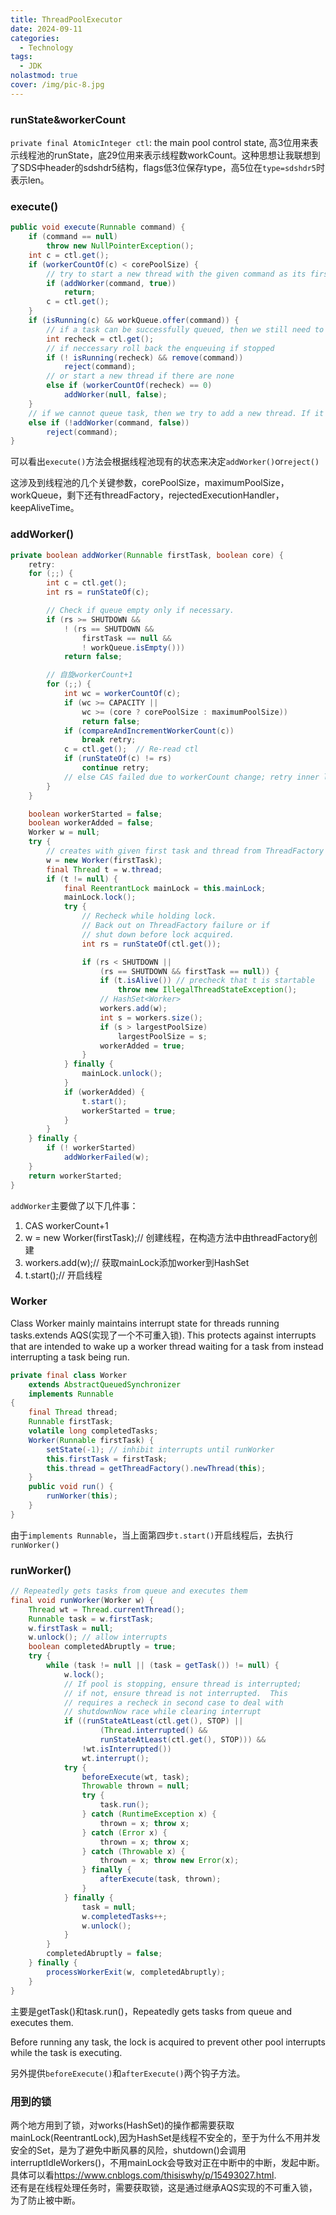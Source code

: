 ```yaml
---
title: ThreadPoolExecutor
date: 2024-09-11
categories:
  - Technology
tags:
  - JDK
nolastmod: true
cover: /img/pic-8.jpg
---
```

### runState&workerCount
`private final AtomicInteger ctl`: the main pool control state, 高3位用来表示线程池的runState，底29位用来表示线程数workCount。这种思想让我联想到了SDS中header的sdshdr5结构，flags低3位保存type，高5位在`type=sdshdr5`时表示len。
### execute()
```java
public void execute(Runnable command) {
    if (command == null)
        throw new NullPointerException();
    int c = ctl.get();
    if (workerCountOf(c) < corePoolSize) {
        // try to start a new thread with the given command as its first task
        if (addWorker(command, true))
            return;
        c = ctl.get();
    }
    if (isRunning(c) && workQueue.offer(command)) {
        // if a task can be successfully queued, then we still need to double-check whether we should have added a thread
        int recheck = ctl.get();
        // if neccessary roll back the enqueuing if stopped
        if (! isRunning(recheck) && remove(command))
            reject(command);
        // or start a new thread if there are none
        else if (workerCountOf(recheck) == 0)
            addWorker(null, false);
    }
    // if we cannot queue task, then we try to add a new thread. If it fails, we know we are shut down or saturated and so reject the task.
    else if (!addWorker(command, false))
        reject(command);
}
```
可以看出`execute()`方法会根据线程池现有的状态来决定`addWorker()`or`reject()`

这涉及到线程池的几个关键参数，corePoolSize，maximumPoolSize，workQueue，剩下还有threadFactory，rejectedExecutionHandler，keepAliveTime。
### addWorker()
```java
private boolean addWorker(Runnable firstTask, boolean core) {
    retry:
    for (;;) {
        int c = ctl.get();
        int rs = runStateOf(c);

        // Check if queue empty only if necessary.
        if (rs >= SHUTDOWN &&
            ! (rs == SHUTDOWN &&
                firstTask == null &&
                ! workQueue.isEmpty()))
            return false;

        // 自旋workerCount+1
        for (;;) {
            int wc = workerCountOf(c);
            if (wc >= CAPACITY ||
                wc >= (core ? corePoolSize : maximumPoolSize))
                return false;
            if (compareAndIncrementWorkerCount(c))
                break retry;
            c = ctl.get();  // Re-read ctl
            if (runStateOf(c) != rs)
                continue retry;
            // else CAS failed due to workerCount change; retry inner loop
        }
    }

    boolean workerStarted = false;
    boolean workerAdded = false;
    Worker w = null;
    try {
        // creates with given first task and thread from ThreadFactory
        w = new Worker(firstTask);
        final Thread t = w.thread;
        if (t != null) {
            final ReentrantLock mainLock = this.mainLock;
            mainLock.lock();
            try {
                // Recheck while holding lock.
                // Back out on ThreadFactory failure or if
                // shut down before lock acquired.
                int rs = runStateOf(ctl.get());

                if (rs < SHUTDOWN ||
                    (rs == SHUTDOWN && firstTask == null)) {
                    if (t.isAlive()) // precheck that t is startable
                        throw new IllegalThreadStateException();
                    // HashSet<Worker>
                    workers.add(w);
                    int s = workers.size();
                    if (s > largestPoolSize)
                        largestPoolSize = s;
                    workerAdded = true;
                }
            } finally {
                mainLock.unlock();
            }
            if (workerAdded) {
                t.start();
                workerStarted = true;
            }
        }
    } finally {
        if (! workerStarted)
            addWorkerFailed(w);
    }
    return workerStarted;
}
```
`addWorker`主要做了以下几件事：
1. CAS workerCount+1
2. w = new Worker(firstTask);// 创建线程，在构造方法中由threadFactory创建
3. workers.add(w);// 获取mainLock添加worker到HashSet
4. t.start();// 开启线程

### Worker
Class Worker mainly maintains interrupt state for threads running tasks.extends AQS(实现了一个不可重入锁). This protects against interrupts that are intended to wake up a worker thread waiting for a task from instead interrupting a task being run. 
```java
private final class Worker
    extends AbstractQueuedSynchronizer
    implements Runnable
{
    final Thread thread;
    Runnable firstTask;
    volatile long completedTasks;
    Worker(Runnable firstTask) {
        setState(-1); // inhibit interrupts until runWorker
        this.firstTask = firstTask;
        this.thread = getThreadFactory().newThread(this);
    }
    public void run() {
        runWorker(this);
    }
}
```

由于`implements Runnable`，当上面第四步`t.start()`开启线程后，去执行`runWorker()`

### runWorker()
```java
// Repeatedly gets tasks from queue and executes them
final void runWorker(Worker w) {
    Thread wt = Thread.currentThread();
    Runnable task = w.firstTask;
    w.firstTask = null;
    w.unlock(); // allow interrupts
    boolean completedAbruptly = true;
    try {
        while (task != null || (task = getTask()) != null) {
            w.lock();
            // If pool is stopping, ensure thread is interrupted;
            // if not, ensure thread is not interrupted.  This
            // requires a recheck in second case to deal with
            // shutdownNow race while clearing interrupt
            if ((runStateAtLeast(ctl.get(), STOP) ||
                    (Thread.interrupted() &&
                    runStateAtLeast(ctl.get(), STOP))) &&
                !wt.isInterrupted())
                wt.interrupt();
            try {
                beforeExecute(wt, task);
                Throwable thrown = null;
                try {
                    task.run();
                } catch (RuntimeException x) {
                    thrown = x; throw x;
                } catch (Error x) {
                    thrown = x; throw x;
                } catch (Throwable x) {
                    thrown = x; throw new Error(x);
                } finally {
                    afterExecute(task, thrown);
                }
            } finally {
                task = null;
                w.completedTasks++;
                w.unlock();
            }
        }
        completedAbruptly = false;
    } finally {
        processWorkerExit(w, completedAbruptly);
    }
}
```
主要是getTask()和task.run()，Repeatedly gets tasks from queue and executes them.

Before running any task, the lock is acquired to prevent other pool interrupts while the task is executing.

另外提供`beforeExecute()`和`afterExecute()`两个钩子方法。

### 用到的锁
两个地方用到了锁，对works(HashSet<Worker>)的操作都需要获取mainLock(ReentrantLock),因为HashSet是线程不安全的，至于为什么不用并发安全的Set，是为了避免中断风暴的风险，shutdown()会调用interruptIdleWorkers()，不用mainLock会导致对正在中断中的中断，发起中断。具体可以看<https://www.cnblogs.com/thisiswhy/p/15493027.html>.\
还有是在线程处理任务时，需要获取锁，这是通过继承AQS实现的不可重入锁，为了防止被中断。